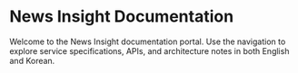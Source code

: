 # News Insight Documentation

Welcome to the News Insight documentation portal. Use the navigation to explore service specifications, APIs, and architecture notes in both English and Korean.
